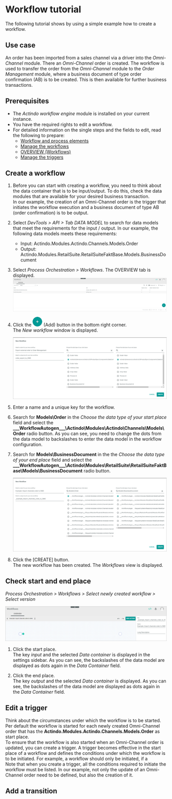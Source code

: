 # Workflow tutorial

The following tutorial shows by using a simple example how to create a workflow.

## Use case

An order has been imported from a sales channel via a driver into the *Omni-Channel* module. There an *Omni-Channel* order is created. The workflow is used to transfer the order from the *Omni-Channel* module to the *Order Management* module, where a business document of type order confirmation (AB) is to be created. This is then available for further business transactions. 

## Prerequisites

- The *Actindo workflow engine* module is installed on your current instance.
- You have the required rights to edit a workflow.   
- For detailed information on the single steps and the fields to edit, read the following to prepare:
    - [Workflow and process elements](./04_WorkflowProcessElements.md)
    - [Manage the workflows](./01_ManageWorkflows.md)
    - [OVERVIEW (Workflows)](./02a_Workflows.md)
    - [Manage the triggers](./02_ManageTriggers.md)
    

## Create a workflow

1. Before you can start with creating a workflow, you need to think about the data container that is to be input/output. To do this, check the data modules that are available for your desired business transaction.  
    In our example, the creation of an Omni-Channel order is the trigger that initiates the workflow execution and a business document of type AB (order confirmation) is to be output.

2. Select *DevTools > API > Tab DATA MODEL* to search for data models that meet the requirements for the input / output. In our example, the following data models meets these requirements:
    - Input: Actindo.Modules.Actindo.Channels.Models.Order
    - Output: Actindo.Modules.RetailSuite.RetailSuiteFaktBase.Models.BusinessDocument

3. Select *Process Orchestration > Workflows*.
    The OVERVIEW tab is displayed.
        ![Workflows](../../Assets/Screenshots/ActindoWorkFlow/Workflows/Workflows.png "[Workflows]")

4. Click the ![Add](../../Assets/Icons/Plus01.png "[Add]") (Add) button in the bottom right corner.   
    The *New workflow* window is displayed.

    ![New workflow](../../Assets/Screenshots/ActindoWorkFlow/Workflows/NewWorkflow.png "[New workflow]")

5. Enter a name and a unique key for the workflow.

6. Search for **Models\Order** in the *Choose the data type of your start place* field and select the **&#95;&#95;&#95;WorkflowAutogen___\Actindo\Modules\Actindo\Channels\Models\Order** radio button. As you can see, you need to change the dots from the data model to backslashes to enter the data model in the workflow configuration.

7. Search for **Models\BusinessDocument** in the the *Choose the data type of your end place* field and select the **&#95;&#95;&#95;WorkflowAutogen___\Actindo\Modules\RetailSuite\RetailSuiteFaktBase\Models\BusinessDocument** radio button.

    ![New workflow](../../Assets/Screenshots/ActindoWorkFlow/Workflows/Tutorial/New%20workflow.png "[New workflow]")

8. Click the [CREATE] button.  
    The new workflow has been created. The *Workflows* view is displayed.

## Check start and end place

*Process Orchestration > Workflows > Select newly created workflow > Select version*

![Start/End place](../../Assets/Screenshots/ActindoWorkFlow/Workflows/Tutorial/StartEndPlace.png "[Start/End place]")

1. Click the start place.   
    The key *input* and the selected *Data container* is displayed in the settings sidebar. As you can see, the backslashes of the data model are displayed as dots again in the *Data Container* field.

2. Click the end place.     
    The key *output* and the selected *Data container* is displayed. As you can see, the backslashes of the data model are displayed as dots again in the *Data Container* field.


## Edit a trigger

Think about the circumstances under which the workflow is to be started. Per default the workflow is started for each newly created Omni-Channel order that has the **Actindo.Modules.Actindo.Channels.Models.Order** as start place.   
To ensure that the workflow is also started when an Omni-Channel order is updated, you can create a trigger. <!--- Stimmt das?--> A trigger becomes effective in the start place of a workflow and defines the conditions under which the workflow is to be initiated. For example, a workflow should only be initiated, if a   
Note that when you create a trigger, all the conditions required to initiate the workflow must be listed. In our example, not only the update of an Omni-Channel order need to be defined, but also the creation of it.



## Add a transition

